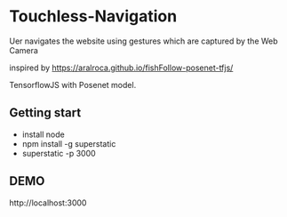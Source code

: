 # Touchless-Navigation

Uer navigates the website using gestures which are captured by the Web Camera 

inspired by https://aralroca.github.io/fishFollow-posenet-tfjs/ 

TensorflowJS with Posenet model.

## Getting start
* install node 
* npm install -g superstatic
* superstatic -p 3000

## DEMO
http://localhost:3000
